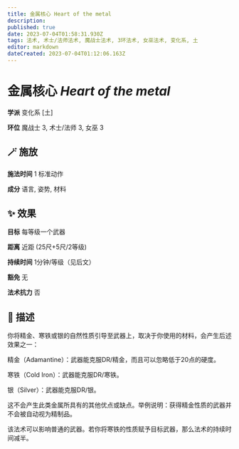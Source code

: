 ```yaml
---
title: 金属核心 Heart of the metal
description: 
published: true
date: 2023-07-04T01:58:31.930Z
tags: 法术, 术士/法师法术, 魔战士法术, 3环法术, 女巫法术, 变化系, 土
editor: markdown
dateCreated: 2023-07-04T01:12:06.163Z
---
```


# **金属核心** *Heart of the metal*

**学派** 变化系 \[土\] 

**环位** 魔战士 3, 术士/法师 3, 女巫 3

## 🪄 施放

**施法时间** 1 标准动作

**成分** 语言, 姿势, 材料

## ✨ 效果 

**目标** 每等级一个武器 

**距离** 近距 (25尺+5尺/2等级)  

**持续时间** 1分钟/等级（见后文） 

**豁免** 无

**法术抗力** 否

## 📖 描述

你将精金、寒铁或银的自然性质引导至武器上，取决于你使用的材料，会产生后述效果之一：

精金（Adamantine）：武器能克服DR/精金，而且可以忽略低于20点的硬度。

寒铁（Cold Iron）：武器能克服DR/寒铁。

银（Silver）：武器能克服DR/银。

这不会产生此类金属所具有的其他优点或缺点。举例说明：获得精金性质的武器并不会被自动视为精制品。

该法术可以影响普通的武器。若你将寒铁的性质赋予目标武器，那么法术的持续时间减半。
    